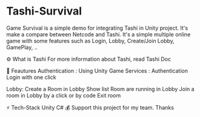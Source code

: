 # Tashi-Survival
Game Survival is a simple demo for integrating Tashi in Unity project. It's make a compare between Netcode and Tashi. It's a simple multiple online game with some features such as Login, Lobby, Create/Join Lobby, GamePlay, ..

⚙️ What is Tashi
For more information about Tashi, read Tashi Doc

🔬 Feautures
Authentication :
 Using Unity Game Services : Authentication
 Login with one click

Lobby:
 Create a Room in Lobby
 Show list Room are running in Lobby
 Join a room in Lobby by a click or by code
 Exit room

⚡️ Tech-Stack
Unity
C#
💰 Support this project for my team. Thanks
